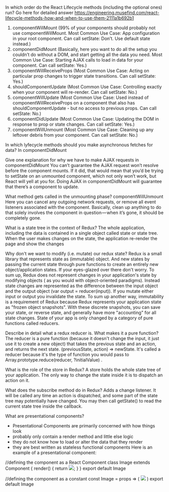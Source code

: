 In which order do the React Lifecycle methods (including the optional ones) run?
Go here for detailed answer https://engineering.musefind.com/react-lifecycle-methods-how-and-when-to-use-them-2111a1b692b1
1. componentWillMount (99% of your components should probably not use componentWillMount. Most Common Use Case: App configuration in your root component.
Can call setState: Don’t. Use default state instead.)
2. componentDidMount (Basically, here you want to do all the setup you couldn’t do without a DOM, and start getting all the data you need. Most Common Use Case: Starting AJAX calls to load in data for your component.
Can call setState: Yes.)
3. componentWillReceiveProps (Most Common Use Case: Acting on particular prop changes to trigger state transitions. Can call setState: Yes.)
4. shouldComponentUpdate (Most Common Use Case: Controlling exactly when your component will re-render.
Can call setState: No.)
5. componentWillUpdate (Most Common Use Case: Used instead of componentWillReceiveProps on a component that also has shouldComponentUpdate - but no access to previous props.
Can call setState: No.)
6. componentDidUpdate (Most Common Use Case: Updating the DOM in response to prop or state changes.
Can call setState: Yes.)
7. componentWillUnmount (Most Common Use Case: Cleaning up any leftover debris from your component.
Can call setState: No.)

In which lyfecycle methods should you make asynchronous fetches for data?
In componentDidMount

 Give one explanation for why we have to make AJAX requests in componentDidMount
 You can’t guarantee the AJAX request won’t resolve before the component mounts. If it did, that would mean that you’d be trying to setState on an unmounted component, which not only won’t work, but React will yell at you for. Doing AJAX in componentDidMount will guarantee that there’s a component to update.

 What method gets called in the unmounting phase?
 componentWillUnmount
Here you can cancel any outgoing network requests, or remove all event listeners associated with the component.
Basically, clean up anything to do that solely involves the component in question — when it’s gone, it should be completely gone.

 What is a state tree in the context of Redux?
 The whole application, including the data is contained in a single object called state or state tree. When the user makes changes on the state, the application re-render the page and show the changes

 Why don't we want to modify (i.e. mutate) our redux state?
 Redux is a small library that represents state as (immutable) object. And new states by passing the current state through pure functions to create an entirely new object/application states.
If your eyes-glazed over there don't worry. To sum up, Redux does not represent changes in your application's state by modifying objects ( as you would with object-oriented paradigms). Instead state changes are represented as the difference between the input object and the output object (var output = reducer(input)). If you mutate either input or output you invalidate the state.
To sum up another way, immutability is a requirement of Redux because Redux represents your application state as "frozen object snapshots". With these discrete snapshots, you can save your state, or reverse state, and generally have more "accounting" for all state changes.
State of your app is only changed by a category of pure functions called reducers.

 Describe in detail what a redux reducer is. What makes it a pure function?
 The reducer is a pure function (because it doesn't change the input, it just use it to create a new object) that takes the previous state and an action, and returns the next state. (previousState, action) => newState. It's called a reducer because it's the type of function you would pass to Array.prototype.reduce(reducer, ?initialValue) .

  What is the role of the store in Redux?
  A store holds the whole state tree of your application. The only way to change the state inside it is to dispatch an action on it.

   What does the subscribe method do in Redux?
   Adds a change listener. It will be called any time an action is dispatched, and some part of the state tree may potentially have changed. You may then call getState() to read the current state tree inside the callback.

 What are presentational components?
- Presentational Components are primarily concerned with how things look
- probably only contain a render method and little else logic
- they do not know how to load or alter the data that they render
- they are best written as stateless functional components
Here is an example of a presentational component:

//defining the component as a React Component
class Image extends Component {
 render() {
   return <img src={this.props.image} />;
 }
}
export default Image

//defining the component as a constant
const Image = props => (
 <img src={props.image} />
)
export default Image   
